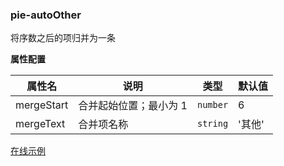 ### pie-autoOther

将序数之后的项归并为一条

**属性配置**

| 属性名     | 说明                   | 类型     | 默认值 |
| ---------- | ---------------------- | -------- | ------ |
| mergeStart | 合并起始位置；最小为 1 | `number` | 6      |
| mergeText  | 合并项名称             | `string` | '其他' |

[在线示例](/rocket-chart-gallery/example/play#pie-autoOther)